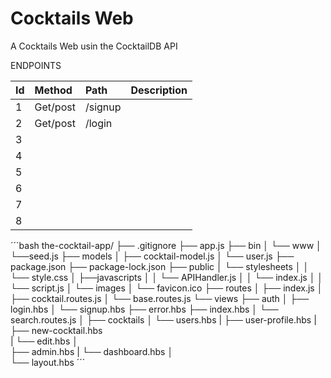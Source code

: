 # Cocktails Web

A Cocktails Web usin the CocktailDB API

ENDPOINTS

| Id        | Method        | Path      | Description   |
| :---      |     :---      |    :---   |  :---         |
| 1         | Get/post      |  /signup  |               |
| 2         | Get/post      |  /login   |               |
| 3         |               |           |               |
| 4         |               |           |               |
| 5         |               |           |               |
| 6         |               |           |               |
| 7         |               |           |               |
| 8         |               |           |               |



´´´bash
the-cocktail-app/
├── .gitignore
├── app.js
├── bin
│   └── www
│   └──seed.js
├── models
│   ├── cocktail-model.js
│   └── user.js
├── package.json
├── package-lock.json
├── public
│   └── stylesheets
│   │   └── style.css
│   ├──javascripts
│   │   └── APIHandler.js
│   │   └── index.js
│   │   └── script.js
│   └── images
│       └── favicon.ico
├── routes
│   ├── index.js
│   ├── cocktail.routes.js
│   └── base.routes.js
└── views
    ├── auth
    │   ├── login.hbs
    │   └── signup.hbs
    ├── error.hbs
    ├── index.hbs
    │      └── search.routes.js
    │
    ├── cocktails
    │   └── users.hbs
    |        ├── user-profile.hbs
    |        ├── new-cocktail.hbs  
    |        └── edit.hbs
    │    
    ├── admin.hbs
    |    └── dashboard.hbs
    │                      
    └── layout.hbs
´´´
